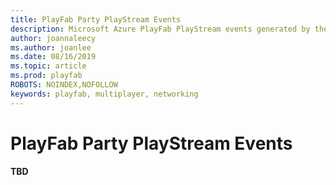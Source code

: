 ```yaml
---
title: PlayFab Party PlayStream Events
description: Microsoft Azure PlayFab PlayStream events generated by the Party real-time chat and data communication API.
author: joannaleecy
ms.author: joanlee
ms.date: 08/16/2019
ms.topic: article
ms.prod: playfab
ROBOTS: NOINDEX,NOFOLLOW
keywords: playfab, multiplayer, networking
---
```

# PlayFab Party PlayStream Events

**TBD**
